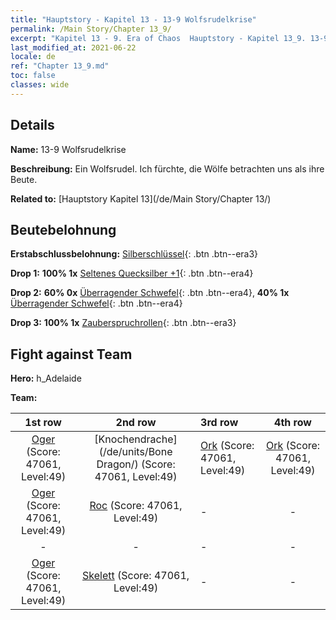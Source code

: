 ```yaml
---
title: "Hauptstory - Kapitel 13 - 13-9 Wolfsrudelkrise"
permalink: /Main Story/Chapter 13_9/
excerpt: "Kapitel 13 - 9. Era of Chaos  Hauptstory - Kapitel 13_9. 13-9 Wolfsrudelkrise"
last_modified_at: 2021-06-22
locale: de
ref: "Chapter 13_9.md"
toc: false
classes: wide
---
```


## Details

 **Name:** 13-9 Wolfsrudelkrise

 **Beschreibung:** Ein Wolfsrudel. Ich fürchte, die Wölfe betrachten uns als ihre Beute.

 **Related to:** [Hauptstory Kapitel 13](/de/Main Story/Chapter 13/)

## Beutebelohnung

 **Erstabschlussbelohnung:** [Silberschlüssel](/ItemsDE/con_693/){: .btn .btn--era3}

 **Drop 1:** **100% 1x** [Seltenes Quecksilber +1](/ItemsDE/mat_42/){: .btn .btn--era4}

 **Drop 2:** **60% 0x** [Überragender Schwefel](/ItemsDE/mat_36/){: .btn .btn--era4}, **40% 1x** [Überragender Schwefel](/ItemsDE/mat_36/){: .btn .btn--era4}

 **Drop 3:** **100% 1x** [Zauberspruchrollen](/ItemsDE/con_694/){: .btn .btn--era3}


## Fight against Team
 **Hero:** h_Adelaide

 **Team:**


  | 1st row | 2nd row | 3rd row | 4th row |
  |:----:|:----:|:----|:----:|
  | [Oger](/de/units/Ogre/) (Score: 47061, Level:49)  | [Knochendrache](/de/units/Bone Dragon/) (Score: 47061, Level:49)  | [Ork](/de/units/Orc/) (Score: 47061, Level:49)  | [Ork](/de/units/Orc/) (Score: 47061, Level:49)  |
  | [Oger](/de/units/Ogre/) (Score: 47061, Level:49)  | [Roc](/de/units/Roc/) (Score: 47061, Level:49)  | - | - |
  | - | - | - | - |
  | [Oger](/de/units/Ogre/) (Score: 47061, Level:49)  | [Skelett](/de/units/Skeleton/) (Score: 47061, Level:49)  | - | - |


